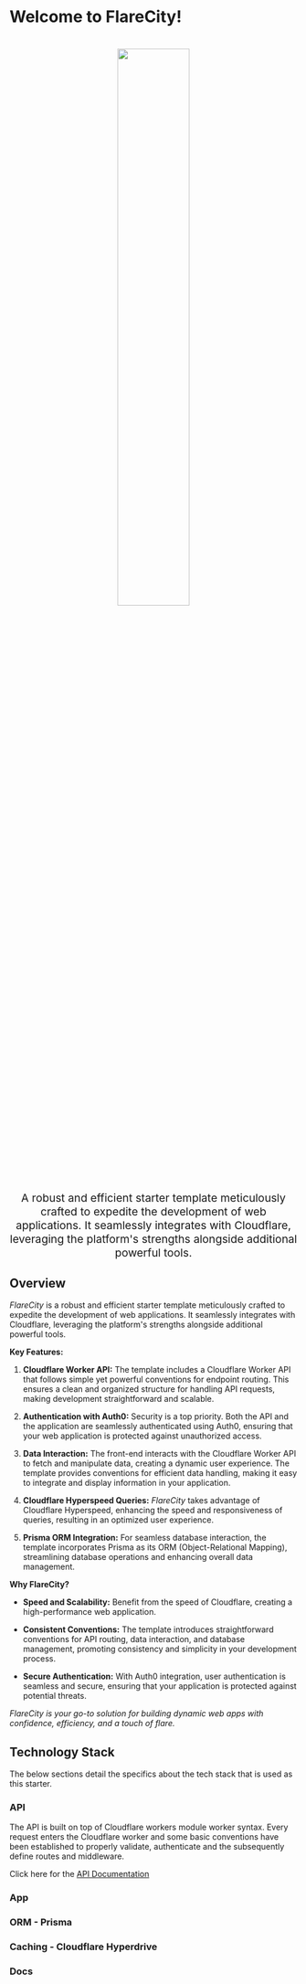 # Welcome to FlareCity!

<h1 align="center" style="padding-bottom: 30px">
  <img align="center" width="50%" src="flare-city-logo.png" style="margin: 0 auto;"/>
</h1 >
  <p align="center" style="font-size: 1.2rem">A robust and efficient starter template meticulously crafted to expedite the development of web applications. It seamlessly integrates with Cloudflare, leveraging the platform's strengths alongside additional powerful tools.</p>

## Overview

_FlareCity_ is a robust and efficient starter template meticulously crafted to expedite the development of web applications. It seamlessly integrates with Cloudflare, leveraging the platform's strengths alongside additional powerful tools.

**Key Features:**

1. **Cloudflare Worker API:** The template includes a Cloudflare Worker API that follows simple yet powerful conventions for endpoint routing. This ensures a clean and organized structure for handling API requests, making development straightforward and scalable.

2. **Authentication with Auth0:** Security is a top priority. Both the API and the application are seamlessly authenticated using Auth0, ensuring that your web application is protected against unauthorized access.

3. **Data Interaction:** The front-end interacts with the Cloudflare Worker API to fetch and manipulate data, creating a dynamic user experience. The template provides conventions for efficient data handling, making it easy to integrate and display information in your application.

4. **Cloudflare Hyperspeed Queries:** _FlareCity_ takes advantage of Cloudflare Hyperspeed, enhancing the speed and responsiveness of queries, resulting in an optimized user experience.

5. **Prisma ORM Integration:** For seamless database interaction, the template incorporates Prisma as its ORM (Object-Relational Mapping), streamlining database operations and enhancing overall data management.

**Why FlareCity?**

- **Speed and Scalability:** Benefit from the speed of Cloudflare, creating a high-performance web application.

- **Consistent Conventions:** The template introduces straightforward conventions for API routing, data interaction, and database management, promoting consistency and simplicity in your development process.

- **Secure Authentication:** With Auth0 integration, user authentication is seamless and secure, ensuring that your application is protected against potential threats.

_FlareCity is your go-to solution for building dynamic web apps with confidence, efficiency, and a touch of flare._

## Technology Stack

The below sections detail the specifics about the tech stack that is used as this starter.

### API

The API is built on top of Cloudflare workers module worker syntax. Every request enters the Cloudflare worker and some basic conventions have been established to properly validate, authenticate and the subsequently define routes and middleware.

Click here for the [API Documentation]()

### App

### ORM - Prisma

### Caching - Cloudflare Hyperdrive

### Docs
